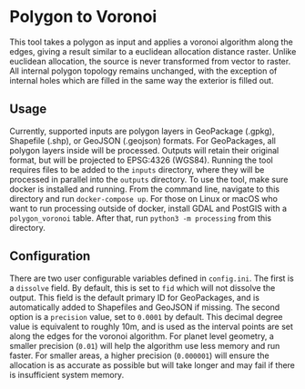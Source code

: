 # Polygon to Voronoi

This tool takes a polygon as input and applies a voronoi algorithm along the edges, giving a result similar to a euclidean allocation distance raster. Unlike euclidean allocation, the source is never transformed from vector to raster. All internal polygon topology remains unchanged, with the exception of internal holes which are filled in the same way the exterior is filled out.

## Usage

Currently, supported inputs are polygon layers in GeoPackage (.gpkg), Shapefile (.shp), or GeoJSON (.geojson) formats. For GeoPackages, all polygon layers inside will be processed. Outputs will retain their original format, but will be projected to EPSG:4326 (WGS84). Running the tool requires files to be added to the `inputs` directory, where they will be processed in parallel into the `outputs` directory. To use the tool, make sure docker is installed and running. From the command line, navigate to this directory and run `docker-compose up`. For those on Linux or macOS who want to run processing outside of docker, install GDAL and PostGIS with a `polygon_voronoi` table. After that, run `python3 -m processing` from this directory.

## Configuration

There are two user configurable variables defined in `config.ini`. The first is a `dissolve` field. By default, this is set to `fid` which will not dissolve the output. This field is the default primary ID for GeoPackages, and is automatically added to Shapefiles and GeoJSON if missing. The second option is a `precision` value, set to `0.0001` by default. This decimal degree value is equivalent to roughly 10m, and is used as the interval points are set along the edges for the voronoi algorithm. For planet level geometry, a smaller precision (`0.01`) will help the algorithm use less memory and run faster. For smaller areas, a higher precision (`0.000001`) will ensure the allocation is as accurate as possible but will take longer and may fail if there is insufficient system memory.
